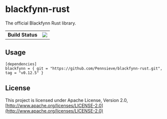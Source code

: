 # blackfynn-rust
The official Blackfynn Rust library.

<table>
    <tr>
        <td><strong>Build Status</strong></td>
        <td><img src="https://github.com/Pennsieve/blackfynn-rust/workflows/Testing/badge.svg"></img></td>
    </tr>
</table>

## Usage
```
[dependencies]
blackfynn = { git = "https://github.com/Pennsieve/blackfynn-rust.git", tag = "v0.12.5" }
```

## License
This project is licensed under Apache License, Version 2.0, [http://www.apache.org/licenses/LICENSE-2.0](http://www.apache.org/licenses/LICENSE-2.0)
